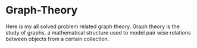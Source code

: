 # Graph-Theory
Here is my all solved problem related graph theory. Graph theory is the study of graphs, a mathematical structure used to model pair wise relations between objects from a certain collection.
